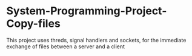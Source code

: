 # System-Programming-Project-Copy-files
This project uses threds, signal handlers and sockets, for the immediate exchange of files between a server and a client
